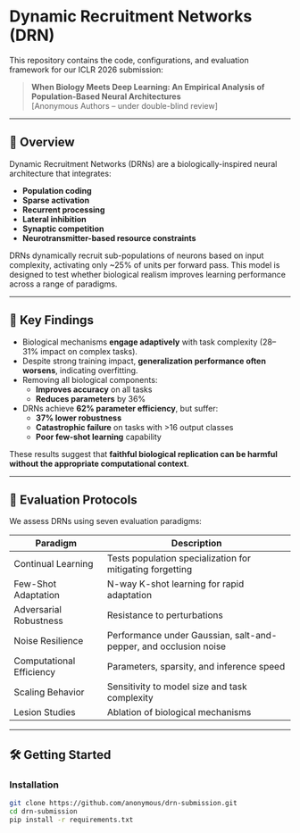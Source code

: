 # Dynamic Recruitment Networks (DRN)

This repository contains the code, configurations, and evaluation framework for our ICLR 2026 submission:

> **When Biology Meets Deep Learning: An Empirical Analysis of Population-Based Neural Architectures**  
> [Anonymous Authors – under double-blind review]

---

## 🧠 Overview

Dynamic Recruitment Networks (DRNs) are a biologically-inspired neural architecture that integrates:
- **Population coding**
- **Sparse activation**
- **Recurrent processing**
- **Lateral inhibition**
- **Synaptic competition**
- **Neurotransmitter-based resource constraints**

DRNs dynamically recruit sub-populations of neurons based on input complexity, activating only ~25% of units per forward pass. This model is designed to test whether biological realism improves learning performance across a range of paradigms.

---

## 📌 Key Findings

- Biological mechanisms **engage adaptively** with task complexity (28–31% impact on complex tasks).
- Despite strong training impact, **generalization performance often worsens**, indicating overfitting.
- Removing all biological components:
  - **Improves accuracy** on all tasks  
  - **Reduces parameters** by 36%
- DRNs achieve **62% parameter efficiency**, but suffer:
  - **37% lower robustness**
  - **Catastrophic failure** on tasks with >16 output classes
  - **Poor few-shot learning** capability

These results suggest that **faithful biological replication can be harmful without the appropriate computational context**.

---

## 🧪 Evaluation Protocols

We assess DRNs using seven evaluation paradigms:

| Paradigm | Description |
|----------|-------------|
| Continual Learning | Tests population specialization for mitigating forgetting |
| Few-Shot Adaptation | N-way K-shot learning for rapid adaptation |
| Adversarial Robustness | Resistance to perturbations |
| Noise Resilience | Performance under Gaussian, salt-and-pepper, and occlusion noise |
| Computational Efficiency | Parameters, sparsity, and inference speed |
| Scaling Behavior | Sensitivity to model size and task complexity |
| Lesion Studies | Ablation of biological mechanisms |

---

## 🛠️ Getting Started

### Installation

```bash
git clone https://github.com/anonymous/drn-submission.git
cd drn-submission
pip install -r requirements.txt
